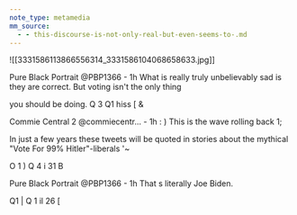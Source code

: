 ```yaml
---
note_type: metamedia
mm_source:
  - - this-discourse-is-not-only-real-but-even-seems-to-.md
---
```


![[3331586113866556314_3331586104068658633.jpg]]

Pure Black Portrait @PBP1366 - 1h
What is really truly unbelievably sad is they
are correct. But voting isn't the only thing

you should be doing.
Q 3 Q1 hiss [ &

Commie Central 2 @commiecentr... - 1h
: ) This is the wave rolling back 1;

In just a few years these tweets will be
quoted in stories about the mythical "Vote
For 99% Hitler"-liberals '~

O 1 ) Q 4 i 31 B

Pure Black Portrait @PBP1366 - 1h
That s literally Joe Biden.

Q1 | Q 1 il 26 [

